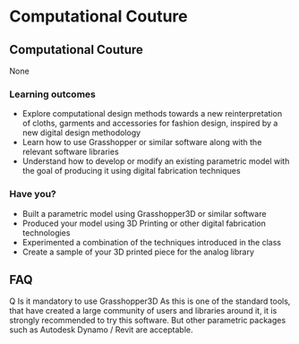 # Computational Couture

## Computational Couture

None
### Learning outcomes

* Explore computational design methods towards a new reinterpretation of cloths, garments and accessories for fashion design, inspired by a new digital design methodology
* Learn how to use Grasshopper or similar software along with the relevant software libraries
* Understand how to develop or modify an existing parametric model with the goal of producing it using digital fabrication techniques

### Have you?

* Built a parametric model using Grasshopper3D or similar software
* Produced your model using 3D Printing or other digital fabrication technologies
* Experimented a combination of the techniques introduced in the class
* Create a sample of your 3D printed piece for the analog library

## FAQ

Q Is it mandatory to use Grasshopper3D
As this is one of the standard tools, that have created a large community of users and libraries around it, it is strongly recommended to try this software. But other parametric packages such as Autodesk Dynamo / Revit are acceptable.

